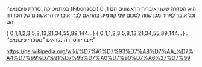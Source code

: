 במתמטיקה, סדרת פיבונאצ'י (Fibonacci) היא הסדרה ששני איבריה הראשונים הם 1, 0 וכל איבר לאחר מכן שווה לסכום שני קודמיו. בהתאם לכך, איבריה הראשונים של הסדרה הם

{ 0,1,1,2,3,5,8,13,21,34,55,89,144...}
{ 0,1,1,2,3,5,8,13,21,34,55,89,144...}
. איברי הסדרה נקראים "מספרי פיבונאצ'י"

https://he.wikipedia.org/wiki/%D7%A1%D7%93%D7%A8%D7%AA_%D7%A4%D7%99%D7%91%D7%95%D7%A0%D7%90%D7%A6%27%D7%99
